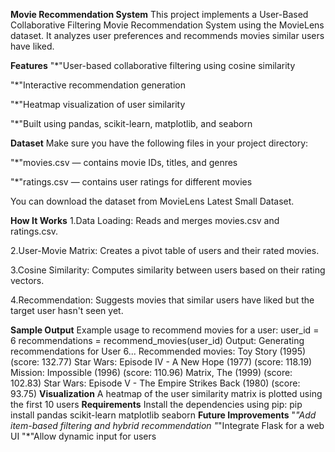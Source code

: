 **Movie Recommendation System**
This project implements a User-Based Collaborative Filtering Movie Recommendation System using the MovieLens dataset. It analyzes user preferences and recommends movies similar users have liked.

**Features**
"*"User-based collaborative filtering using cosine similarity

"*"Interactive recommendation generation

"*"Heatmap visualization of user similarity

"*"Built using pandas, scikit-learn, matplotlib, and seaborn

**Dataset**
Make sure you have the following files in your project directory:

"*"movies.csv — contains movie IDs, titles, and genres

"*"ratings.csv — contains user ratings for different movies

You can download the dataset from MovieLens Latest Small Dataset.

**How It Works**
1.Data Loading: Reads and merges movies.csv and ratings.csv.

2.User-Movie Matrix: Creates a pivot table of users and their rated movies.

3.Cosine Similarity: Computes similarity between users based on their rating vectors.

4.Recommendation: Suggests movies that similar users have liked but the target user hasn't seen yet.

**Sample Output**
Example usage to recommend movies for a user:
user_id = 6
recommendations = recommend_movies(user_id)
Output:
Generating recommendations for User 6...
Recommended movies:
  Toy Story (1995) (score: 132.77)
  Star Wars: Episode IV - A New Hope (1977) (score: 118.19)
  Mission: Impossible (1996) (score: 110.96)
  Matrix, The (1999) (score: 102.83)
  Star Wars: Episode V - The Empire Strikes Back (1980) (score: 93.75)
**Visualization**
A heatmap of the user similarity matrix is plotted using the first 10 users
**Requirements**
Install the dependencies using pip:
pip install pandas scikit-learn matplotlib seaborn
**Future Improvements**
"*"Add item-based filtering and hybrid recommendation
"*"Integrate Flask for a web UI
"*"Allow dynamic input for users
